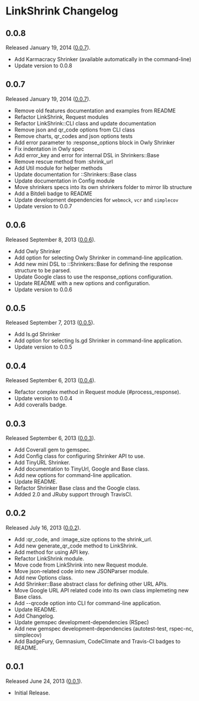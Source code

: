 # LinkShrink Changelog

## 0.0.8

Released January 19, 2014 ([0.0.7](https://github.com/jonahoffline/link_shrink/tree/v0.0.8)).

* Add Karmacracy Shrinker (available automatically in the command-line)
* Update version to 0.0.8

## 0.0.7

Released January 19, 2014 ([0.0.7](https://github.com/jonahoffline/link_shrink/tree/v0.0.7)).

* Remove old features documentation and examples from README
* Refactor LinkShrink, Request modules
* Refactor LinkShrink::CLI class and update documentation
* Remove json and qr_code options from CLI class
* Remove charts, qr_codes and json options tests
* Add error parameter to :response_options block in Owly Shrinker
* Fix indentation in Owly spec
* Add error_key and error for internal DSL in Shrinkers::Base
* Remove rescue method from :shrink_url
* Add Util module for helper methods
* Update documentation for ::Shrinkers::Base class
* Update documentation in Config module
* Move shrinkers specs into its own shrinkers folder to mirror lib structure
* Add a Bitdeli badge to README
* Update development dependencies for `webmock`, `vcr` and `simplecov`
* Update version to 0.0.7

## 0.0.6

Released September 8, 2013 ([0.0.6](https://github.com/jonahoffline/link_shrink/tree/v0.0.6)).

* Add Owly Shrinker
* Add option for selecting Owly Shrinker in command-line application.
* Add new mini DSL to ::Shrinkers::Base for defining the response structure to be parsed.
* Update Google class to use the response_options configuration.
* Update README with a new options and configuration.
* Update version to 0.0.6

## 0.0.5

Released September 7, 2013 ([0.0.5](https://github.com/jonahoffline/link_shrink/tree/v0.0.5)).

* Add Is.gd Shrinker
* Add option for selecting Is.gd Shrinker in command-line application.
* Update version to 0.0.5

## 0.0.4

Released September 6, 2013 ([0.0.4](https://github.com/jonahoffline/link_shrink/tree/v0.0.4)).

* Refactor complex method in Request module (#process_response).
* Update version to 0.0.4
* Add coveralls badge.

## 0.0.3

Released September 6, 2013 ([0.0.3](https://github.com/jonahoffline/link_shrink/tree/v0.0.3)).

* Add Coverall gem to gemspec.
* Add Config class for configuring Shrinker API to use.
* Add TinyURL Shrinker.
* Add documentation to TinyUrl, Google and Base class.
* Add new options for command-line application.
* Update README.
* Refactor Shrinker Base class and the Google class.
* Added 2.0 and JRuby support through TravisCI.

## 0.0.2

Released July 16, 2013 ([0.0.2](https://github.com/jonahoffline/link_shrink/tree/v0.0.2)).

* Add :qr_code, and :image_size options to the shrink_url.
* Add new generate_qr_code method to LinkShrink.
* Add method for using API key.
* Refactor LinkShrink module.
* Move code from LinkShrink into new Request module.
* Move json-related code into new JSONParser module.
* Add new Options class.
* Add Shrinker::Base abstract class for defining other URL APIs.
* Move Google URL API related code into its own class implemeting new Base class.
* Add --qrcode option into CLI for command-line application.
* Update README.
* Add Changelog.
* Update gemspec development-dependencies (RSpec)
* Add new gemspec development-dependencies (autotest-test, rspec-nc, simplecov)
* Add BadgeFury, Gemnasium, CodeClimate and Travis-CI badges to README.

## 0.0.1

Released June 24, 2013 ([0.0.1](https://github.com/jonahoffline/link_shrink/tree/v0.0.1)).

* Initial Release.
